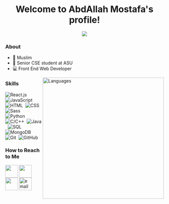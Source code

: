 


<h1 align="center">Welcome to AbdAllah Mostafa's profile!</h1>

<!-- Typing SVG by DenverCoder1 - https://github.com/DenverCoder1/readme-typing-svg -->
<p align="center">
  <a href="https://github.com/DenverCoder1/readme-typing-svg"><img src="https://readme-typing-svg.herokuapp.com/?lines=Front%20End%20web%20developer&font=Fira%20Code&center=true&width=440&height=45&color=00b2df&vCenter=true&size=22"></a>
</p> 






### About

- 🕋 Muslim
- 🏫 Senior CSE student at ASU
- 💻 Front End Web Developer
<!-- - 🌐 Check out my portfolio at https://yousef-dergham.netlify.app/ to see some of the projects I've worked on. -->


<img width="385"  align="right" src="https://github-readme-stats.vercel.app/api/top-langs?username=AbdAllah1441&show_icons=true&locale=en&layout=compact&theme=radical" alt="Languages" />

### Skills 

<!-- ![Node.js](https://img.shields.io/badge/-Node.js-141321?&logo=node.js&logoColor=339933)&nbsp; -->

![React.js](https://img.shields.io/badge/-React-141321?&logo=react)
![JavaScript](https://img.shields.io/badge/-JavaScript-141321?&logo=javascript)&nbsp;
![HTML](https://img.shields.io/badge/-HTML-141321?logo=HTML5)&nbsp;
![CSS](https://img.shields.io/badge/-CSS-141321?&logo=CSS3&logoColor=1572B6)&nbsp;
![Sass](https://img.shields.io/badge/-Sass-141321?&logo=sass)&nbsp;
![Python](https://img.shields.io/badge/-Python-141321?&logo=python)&nbsp;
![C/C++](https://img.shields.io/badge/-C/C++-141321?&logo=c)&nbsp;
![Java](https://img.shields.io/badge/-Java-141321?logo=java)&nbsp;
![SQL](https://img.shields.io/badge/-SQL-141321?&logo=MySQL&logoColor=f6f8fa)&nbsp;
![MongoDB](https://img.shields.io/badge/-MongoDB-141321?&logo=MongoDB)&nbsp;
![Git](https://img.shields.io/badge/-Git-141321?&logo=git)&nbsp;
![GitHub](https://img.shields.io/badge/-GitHub-141321?&logo=github)&nbsp;

### How to Reach to Me

[<img src="https://upload.wikimedia.org/wikipedia/commons/f/f8/LinkedIn_icon_circle.svg" height="40em" align="center" alt="" title="LinkedIn"/>](https://www.linkedin.com/in/abdallah1441/)
[<img src="https://149357281.v2.pressablecdn.com/wp-content/uploads/2020/12/android-chrome-512x512-1.png" height="40em" align="center" alt="" title="Coursera"/>](https://www.coursera.org/learner/abdallah-1441)
[<img src="https://cdn-icons-png.flaticon.com/512/906/906377.png" height="40em" align="center" alt="" title="Telegram"/>](https://t.me/AbdAllah259)
  <a href="mailto:contact@abdullahmostafa9957@gmail.com" target="_blank">
    <img align="center" src="https://icons.veryicon.com/png/o/internet--web/billion-square-cloud/mail-213.png" alt="email" height="40em" />
  </a>

<br>

<!-- <a href="https://komarev.com/ghpvc/?username=AbdAllah1441&style=for-the-badge">
    <img src="https://komarev.com/ghpvc/?username=AbdAllah1441&style=for-the-badge">
</a> -->
